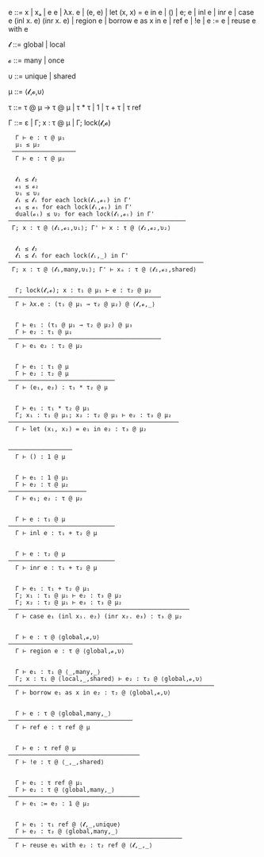 
 e ::= x | xₐ | e e | λx. e
     | (e, e) | let (x, x) = e in e | () | e; e
     | inl e | inr e | case e (inl x. e) (inr x. e)
     | region e | borrow e as x in e
     | ref e | !e | e := e | reuse e with e

 𝓵 ::= global | local

 𝓸 ::= many | once

 υ ::= unique | shared

 μ ::= ⟨𝓵,𝓸,υ⟩

 τ ::= τ @ μ → τ @ μ | τ * τ | 1 | τ + τ | τ ref

 Γ ::= ε | Γ; x : τ @ μ | Γ; lock(𝓵,𝓸)


      Γ ⊢ e : τ @ μ₁
      μ₁ ≤ μ₂
     ──────────────────
      Γ ⊢ e : τ @ μ₂


      𝓵₁ ≤ 𝓵₂
      𝓸₁ ≤ 𝓸₂
      υ₁ ≤ υ₂
      𝓵₁ ≤ 𝓵ᵢ for each lock(𝓵ᵢ,𝓸ᵢ) in Γ'
      𝓸₁ ≤ 𝓸ᵢ for each lock(𝓵ᵢ,𝓸ᵢ) in Γ'
      dual(𝓸ᵢ) ≤ υ₂ for each lock(𝓵ᵢ,𝓸ᵢ) in Γ'
    ──────────────────────────────────────────────────
     Γ; x : τ @ ⟨𝓵₁,𝓸₁,υ₁⟩; Γ' ⊢ x : τ @ ⟨𝓵₂,𝓸₂,υ₂⟩


      𝓵₁ ≤ 𝓵₂
      𝓵₁ ≤ 𝓵ᵢ for each lock(𝓵ᵢ,_) in Γ'
    ───────────────────────────────────────────────────────
     Γ; x : τ @ ⟨𝓵₁,many,υ₁⟩; Γ' ⊢ xₐ : τ @ ⟨𝓵₂,𝓸₂,shared⟩


      Γ; lock(𝓵,𝓸); x : τ₁ @ μ₁ ⊢ e : τ₂ @ μ₂
    ───────────────────────────────────────────
      Γ ⊢ λx.e : (τ₁ @ μ₁ → τ₂ @ μ₂) @ ⟨𝓵,𝓸,_⟩


      Γ ⊢ e₁ : (τ₁ @ μ₁ → τ₂ @ μ₂) @ μ₃
      Γ ⊢ e₂ : τ₁ @ μ₁
    ───────────────────────────────────────────
      Γ ⊢ e₁ e₂ : τ₂ @ μ₂


      Γ ⊢ e₁ : τ₁ @ μ
      Γ ⊢ e₂ : τ₂ @ μ
    ──────────────────────────────
      Γ ⊢ (e₁, e₂) : τ₁ * τ₂ @ μ


      Γ ⊢ e₁ : τ₁ * τ₂ @ μ₁
      Γ; x₁ : τ₁ @ μ₁; x₂ : τ₂ @ μ₁ ⊢ e₂ : τ₃ @ μ₂
    ────────────────────────────────────────────────
      Γ ⊢ let (x₁, x₂) = e₁ in e₂ : τ₃ @ μ₂


    ──────────────────
      Γ ⊢ () : 1 @ μ


      Γ ⊢ e₁ : 1 @ μ₁
      Γ ⊢ e₂ : τ @ μ₂
    ──────────────────────
      Γ ⊢ e₁; e₂ : τ @ μ₂


      Γ ⊢ e : τ₁ @ μ
    ──────────────────────────────
      Γ ⊢ inl e : τ₁ + τ₂ @ μ


      Γ ⊢ e : τ₂ @ μ
    ──────────────────────────────
      Γ ⊢ inr e : τ₁ + τ₂ @ μ


      Γ ⊢ e₁ : τ₁ + τ₂ @ μ₁
      Γ; x₁ : τ₁ @ μ₁ ⊢ e₂ : τ₃ @ μ₂
      Γ; x₂ : τ₂ @ μ₁ ⊢ e₃ : τ₃ @ μ₂
    ───────────────────────────────────────────────────
      Γ ⊢ case e₁ (inl x₁. e₂) (inr x₂. e₃) : τ₃ @ μ₂


      Γ ⊢ e : τ @ ⟨global,𝓸,υ⟩
    ───────────────────────────────────
      Γ ⊢ region e : τ @ ⟨global,𝓸,υ⟩


      Γ ⊢ e₁ : τ₁ @ ⟨_,many,_⟩
      Γ; x : τ₁ @ ⟨local,_,shared⟩ ⊢ e₂ : τ₂ @ ⟨global,𝓸,υ⟩
    ──────────────────────────────────────────────────────────
      Γ ⊢ borrow e₁ as x in e₂ : τ₂ @ ⟨global,𝓸,υ⟩


      Γ ⊢ e : τ @ ⟨global,many,_⟩
    ───────────────────────────────────
      Γ ⊢ ref e : τ ref @ μ


      Γ ⊢ e : τ ref @ μ
    ─────────────────────────────────────
      Γ ⊢ !e : τ @ ⟨_,_,shared⟩


      Γ ⊢ e₁ : τ ref @ μ₁
      Γ ⊢ e₂ : τ @ ⟨global,many,_⟩
    ─────────────────────────────────────
      Γ ⊢ e₁ := e₂ : 1 @ μ₂


      Γ ⊢ e₁ : τ₁ ref @ ⟨𝓵,_,unique⟩
      Γ ⊢ e₂ : τ₂ @ ⟨global,many,_⟩
    ─────────────────────────────────────────────────
      Γ ⊢ reuse e₁ with e₂ : τ₂ ref @ ⟨𝓵,_,_⟩

